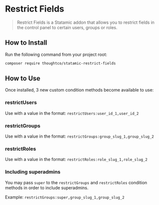 # Restrict Fields

> Restrict Fields is a Statamic addon that allows you to restrict fields in the control panel to certain users, groups or roles.

## How to Install

Run the following command from your project root:

``` bash
composer require thoughtco/statamic-restrict-fields
```

## How to Use

Once installed, 3 new custom condition methods become available to use:

### restrictUsers

Use with a value in the format:
`restrictUsers:user_id_1,user_id_2`

### restrictGroups

Use with a value in the format:
`restrictGroups:group_slug_1,group_slug_2`

### restrictRoles

Use with a value in the format:
`restrictRoles:role_slug_1,role_slug_2`

### Including superadmins

You may pass `super` to the `restrictGroups` and `restrictRoles` condition methods in order to include superadmins.

Example: `restrictGroups:super,group_slug_1,group_slug_2`
